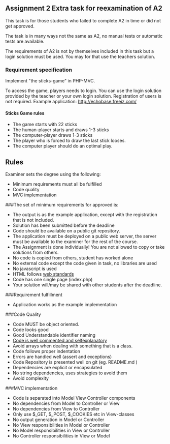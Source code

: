 ## Assignment 2 Extra task for reexamination of A2

This task is for those students who failed to complete A2 in time or did not get approved.

The task is in many ways not the same as A2, no manual tests or automatic tests are available.

The requirements of A2 is not by themselves included in this task but a login solution must be used. 
You may for that use the teachers solution.

### Requirement specification 
Implement "the sticks-game" in PHP-MVC. 

To access the game, players needs to login. You can use the login solution provided by the teacher or your own login solution. Registration of users is not required.
Example application: http://echobase.freeiz.com/

#### Sticks Game rules
 * The game starts with 22 sticks
 * The human-player starts and draws 1-3 sticks
 * The computer-player draws 1-3 sticks 
 * The player who is forced to draw the last stick looses.
 * The computer player should do an optimal play.

## Rules
Examiner sets the degree using the following:
 * Minimum requirements must all be fulfilled
 * Code quality
 * MVC implementation


###The set of minimum requirements for approved is:
* The output is as the example application, except with the registration that is not included.
* Solution has been submitted before the deadline
* Code should be available on a public git repository. 
* The application must be deployed on a public web server, the server must be available to the examiner for the rest of the course.
* The Assignment is done individually! You are not allowed to copy or take solutions from others.
* No code is copied from others, student has worked alone
* No external code except the code given in task, no libraries are used
* No javascript is used
* HTML follows [web standards](https://validator.w3.org/)
* Code has one single page (index.php) 
* Your solution will/may be shared with other students after the deadline.

###Requirement fulfillment
 * Application works as the example implementation

###Code Quality
 * Code MUST be object oriented.
 * Code looks good
  * Good Understandable identifier naming   
  * [Code is well commented and selfexplanatory](https://www.youtube.com/watch?v=d2nqNtzLEIg)
  * Avoid arrays when dealing with something that is a class.
  * Code follows proper indentation
 * Errors are handled well (assert and exceptions)
 * Code Repository is presented well on git (eg. README.md )
 * Dependencies are explicit or encapsulated
  * No string dependencies, uses strategies to avoid them
 * Avoid complexity

###MVC implementation
 * Code is separated into Model View Controller components
  * No dependencies from Model to Controller or View
  * No dependencies from View to Controller 
  * Only use $_GET, $_POST, $_COOKIES etc in View-classes
  * No output generation in Model or Controller
  * No View responsibilities in Model or Controller
  * No Model responsibilities in View or Controller
  * No Controller responsibilities in View or Model

